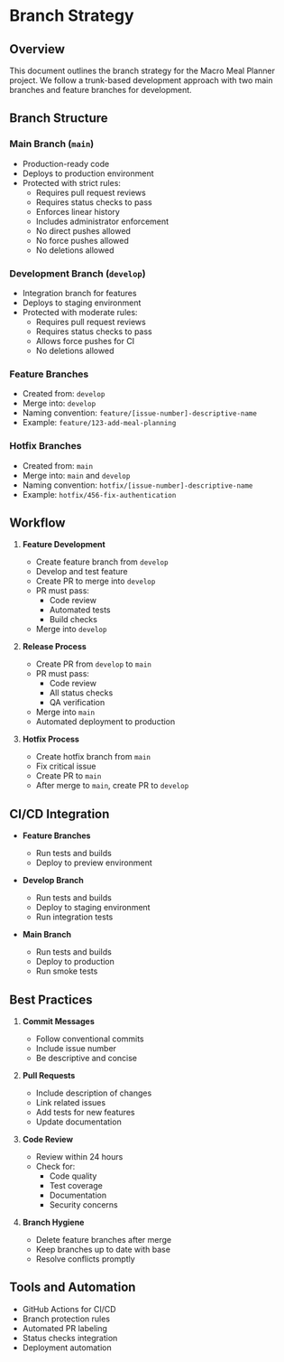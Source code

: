 # Branch Strategy

## Overview
This document outlines the branch strategy for the Macro Meal Planner project. We follow a trunk-based development approach with two main branches and feature branches for development.

## Branch Structure

### Main Branch (`main`)
- Production-ready code
- Deploys to production environment
- Protected with strict rules:
  - Requires pull request reviews
  - Requires status checks to pass
  - Enforces linear history
  - Includes administrator enforcement
  - No direct pushes allowed
  - No force pushes allowed
  - No deletions allowed

### Development Branch (`develop`)
- Integration branch for features
- Deploys to staging environment
- Protected with moderate rules:
  - Requires pull request reviews
  - Requires status checks to pass
  - Allows force pushes for CI
  - No deletions allowed

### Feature Branches
- Created from: `develop`
- Merge into: `develop`
- Naming convention: `feature/[issue-number]-descriptive-name`
- Example: `feature/123-add-meal-planning`

### Hotfix Branches
- Created from: `main`
- Merge into: `main` and `develop`
- Naming convention: `hotfix/[issue-number]-descriptive-name`
- Example: `hotfix/456-fix-authentication`

## Workflow

1. **Feature Development**
   - Create feature branch from `develop`
   - Develop and test feature
   - Create PR to merge into `develop`
   - PR must pass:
     - Code review
     - Automated tests
     - Build checks
   - Merge into `develop`

2. **Release Process**
   - Create PR from `develop` to `main`
   - PR must pass:
     - Code review
     - All status checks
     - QA verification
   - Merge into `main`
   - Automated deployment to production

3. **Hotfix Process**
   - Create hotfix branch from `main`
   - Fix critical issue
   - Create PR to `main`
   - After merge to `main`, create PR to `develop`

## CI/CD Integration

- **Feature Branches**
  - Run tests and builds
  - Deploy to preview environment

- **Develop Branch**
  - Run tests and builds
  - Deploy to staging environment
  - Run integration tests

- **Main Branch**
  - Run tests and builds
  - Deploy to production
  - Run smoke tests

## Best Practices

1. **Commit Messages**
   - Follow conventional commits
   - Include issue number
   - Be descriptive and concise

2. **Pull Requests**
   - Include description of changes
   - Link related issues
   - Add tests for new features
   - Update documentation

3. **Code Review**
   - Review within 24 hours
   - Check for:
     - Code quality
     - Test coverage
     - Documentation
     - Security concerns

4. **Branch Hygiene**
   - Delete feature branches after merge
   - Keep branches up to date with base
   - Resolve conflicts promptly

## Tools and Automation

- GitHub Actions for CI/CD
- Branch protection rules
- Automated PR labeling
- Status checks integration
- Deployment automation
